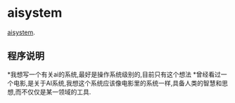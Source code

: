 # aisystem


[aisystem](https://github.com/smd-1886/aisystem).

## 程序说明
*我想写一个有关ai的系统,最好是操作系统级别的,目前只有这个想法
*曾经看过一个电影,是关于AI系统,我想这个系统应该像电影里的系统一样,具备人类的智慧和思想,而不仅仅是某一领域的工具.




